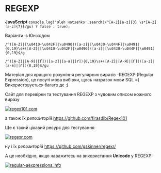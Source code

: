 # REGEXP

<strong>JavaScript</strong>
```console.log('Oleh Hatsenko'.search(/^[A-Z][a-z]{3} \s*[A-Z][a-z]{7}$/gu) ? false : true);```

Варіанти із Юнікодом

```/^([A-Z]|[\u0410-\u042F]|\u0490)([a-z]|[\u0430-\u044F]|\u0491){0,19}\s+([A-Z]|[\u0410-\u042F]|\u0490)([a-z]|[\u0430-\u044F]|\u0491){0,19}$/g```

```/^([A-Z]|[А-Я]|[Ґ])([a-z]|[а-я]|[ґ]){0,19}\s+([A-Z]|[А-Я]|[Ґ])([a-z]|[а-я]|[ґ]){0,19}$/gu```

Матеріал для кращого розуміння регулярних виразів -REGEXP (Regular Expression), це посуті мова вибірки, щось назразок мови SQL =)
Використовується багато де ;)

Сайт для перевірки та тестування REGEXP з чудовим описом кожного виразу

[![regex101.com](https://regex101.com/static/assets/android-icon-192x192.png)](https://regex101.com/r/06kFc0/1)

а також їх <em>репозиторій</em> https://github.com/firasdib/Regex101

Ще є такий цікавий ресурс для тестування:

[![regexr.com](https://github.com/gskinner/regexr/blob/master/dev/icons/RegExr.svg)](https://regexr.com/)

ну і їх <em>репозиторій</em> https://github.com/gskinner/regexr/

А це необхідно, якщо наважитесь на використання <strong>Unicode</strong> у REGEXP:

[![regular-aexpressions.info](https://www.regular-expressions.info/img/header125.png)](https://www.regular-expressions.info/unicode.html)
